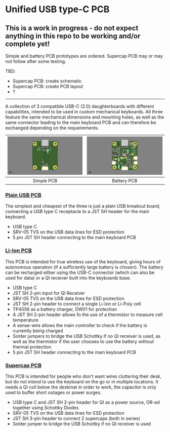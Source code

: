 # Unified USB type-C PCB

## This is a work in progress - do not expect anything in this repo to be working and/or complete yet!
Simple and battery PCB prototypes are ordered. Supercap PCB may or may not follow after some testing.

TBD:
 * Supercap PCB: create schematic
 * Supercap PCB: create PCB layout
 * ?
___

A collection of 3 compatible USB-C (2.0) daughterboards with different capabilities, intended to be used in custom mechanical keyboards. All three feature the same mechanical dimensions and mounting holes, as well as the same connector leading to the main keyboard PCB and can therefore be exchanged depending on the requeirements.

|![simple](unified-usb-pcb_simple/render/unified-usb-pcb_simple_v1.png)|![batt](unified-usb-pcb_batt/render/unified-usb-pcb_batt_v1.png)|
|:----------------------------------------:|:----------------------------------------:|
|Simple PCB |Battery PCB|

### [Plain USB PCB](unified-usb-pcb_simple)
The simplest and cheapest of the three is just a plain USB breakout board, connecting a USB type C receptacle to a JST SH header for the main keyboard.
 * USB type C
 * SRV-05 TVS on the USB data lines for ESD protection
 * 5 pin JST SH header connecting to the main keyboard PCB

### [Li-Ion PCB](unified-usb-pcb_batt)
This PCB is intended for true wireless use of the keyboard, giving hours of autonomous operation (if a sufficiently large battery is chosen). The battery can be recharged either using the USB-C connector (which can also be used for data) or a QI receiver built into the keyboards base.
 * USB type C
 * JST SH 2-pin input for QI Receiver
 * SRV-05 TVS on the USB data lines for ESD protection
 * JST SH 2-pin header to connect a single Li-Ion or Li-Poly cell
 * TP4056 as a battery charger, DW01 for protection
 * A JST SH 2-pin header allows fo the use of a thermistor to measure cell temperature
 * A sense-wire allows the main controller to check if the battery is currently being charged
 * Solder jumpers to bridge the USB Schottky if no QI receiver is used, as well as the thermistor if the user chooses to use the battery without thermal protection
 * 5 pin JST SH header connecting to the main keyboard PCB

### [Supercap PCB](unified-usb-pcb_cap)

This PCB is intended for people who don't want wires cluttering their desk, but do not intend to use the keyboard on the go or in multiple locations. It needs a QI coil below the deskmat in order to work, the capacitor is only used to buffer short outages or power surges.
 * USB type C and JST SH 2-pin header for QI as a power source, OR-ed together using Schottky Diodes
 * SRV-05 TVS on the USB data lines for ESD protection
 * JST SH 3-pin header to connect 2 supercaps (both in series)
 * Solder jumper to bridge the USB Schottky if no QI receiver is used
